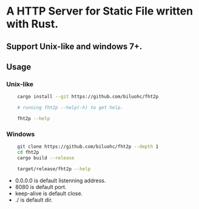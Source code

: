 # A HTTP Server for Static File written with Rust.

## Support Unix-like and windows 7+.

## Usage  
###  Unix-like
```sh
    cargo install --git https://github.com/biluohc/fht2p

    # running fht2p --help(-h) to get help.

    fht2p --help
```
### Windows 
```sh
    git clone https://github.com/biluohc/fht2p --depth 1 
    cd fht2p 
    cargo build --release

    target/release/fht2p --help
```
* 0.0.0.0 is default listenning address.
* 8080 is default port.
* keep-alive is default close.
* ./ is default dir.

